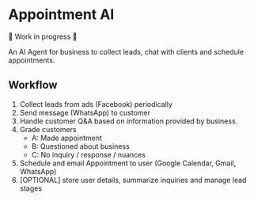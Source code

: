 # Appointment AI

🚧 Work in progress 🚧

An AI Agent for business to collect leads, chat with clients and schedule appointments.

## Workflow

1. Collect leads from ads (Facebook) periodically
1. Send message (WhatsApp) to customer
1. Handle customer Q&A based on information provided by business.
1. Grade customers
   - A: Made appointment
   - B: Questioned about business
   - C: No inquiry / response / nuances
1. Schedule and email Appointment to user (Google Calendar, Gmail, WhatsApp)
1. [OPTIONAL] store user details, summarize inquiries and manage lead stages
